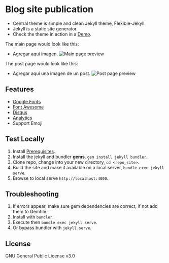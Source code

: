 # Blog site publication
* Central theme is simple and clean Jekyll theme, Flexible-Jekyll.
* Jekyll is a static site generator. 
* Check the theme in action in a 
[Demo](https://artemsheludko.github.io/flexible-jekyll/).

The main page would look like this:
* Agregar aquí imagen. 
![Main page preview]() 

The post page would look like this:
* Agregar aquí una imagen de un post.
![Post page preview]()

## Features

- [Google Fonts](https://fonts.google.com/)
- [Font Awesome](http://fontawesome.io/)
- [Disqus](https://disqus.com/)
- [Analytics](https://analytics.google.com/analytics/web/)
- Support Emoji

## Test Locally
1. Install [Prerequisites](https://jekyllrb.com/docs/). 
2. Install the jekyll and bundler **gems**. `gem install jekyll bundler`.
3. Clone repo, change into your new directory, `cd <repo_site>`.
4. Build the site and make it available on a local server, `bundle exec jekyll serve`.
5. Browse to local serve `http://localhost:4000`.

## Troubleshooting
1. If errors appear, make sure gem dependencies are correct, if not add them to Gemfile.
2. Install with `bundler`.
3. Execute then `bundle exec jekyll serve`.
4. Or bypass bundler with `jekyll serve`.


## License

GNU General Public License v3.0
